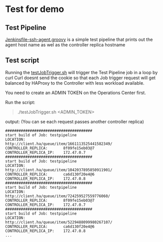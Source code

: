 # Test for demo

## Test Pipeline 

[Jenkinsfile-ssh-agent.groovy](Jenkinsfile-ssh-agent.groovy) is a simple test pipeline that prints out the agent host name as wel as the controller replica hostname

## Test script 

Running the [testJobTrigger.sh](testJobTrigger.sh]) will trigger the Test Pipeline job in a loop by curl
Curl doesnt send the cookie so that each Job trigger request will get balanced by HAProxy to the Controller with less workload available. 



You need to create an ADMIN TOKEN on the Operations Center first.

Run the script:

> ./testJobTrigger.sh <ADMIN_TOKEN>

output:  (You can se each request  passes another controller replica) 

```
#######################################
start build of Job: testpipeline
LOCATION:                 http://client.ha/queue/item/1661113525441582349/
CONTROLLER_REPLICA:       8f09fe15eb03@7
CONTROLLER_REPLICA_IP:    172.47.0.7
#######################################
start build of Job: testpipeline
LOCATION:                 http://client.ha/queue/item/1042037895850911901/
CONTROLLER_REPLICA:       ca6d130f20e4@6
CONTROLLER_REPLICA_IP:    172.47.0.8
#######################################
start build of Job: testpipeline
LOCATION:                 http://client.ha/queue/item/724259527559776060/
CONTROLLER_REPLICA:       8f09fe15eb03@7
CONTROLLER_REPLICA_IP:    172.47.0.7
#######################################
start build of Job: testpipeline
LOCATION:                 http://client.ha/queue/item/5229488099980267107/
CONTROLLER_REPLICA:       ca6d130f20e4@6
CONTROLLER_REPLICA_IP:    172.47.0.8
...
```